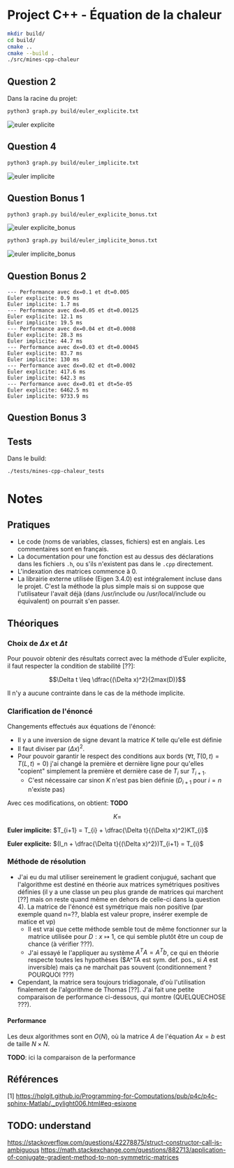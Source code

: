 # Project C++ - Équation de la chaleur

```bash
mkdir build/
cd build/
cmake ..
cmake --build .
./src/mines-cpp-chaleur
```

## Question 2

Dans la racine du projet:

```bash
python3 graph.py build/euler_explicite.txt
```

![euler explicite](assets/euler_explicite.png)

## Question 4

```bash
python3 graph.py build/euler_implicite.txt
```
![euler implicite](assets/euler_implicite.png)

## Question Bonus 1

```bash
python3 graph.py build/euler_explicite_bonus.txt
```
![euler explicite_bonus](assets/euler_explicite_bonus.png)

```bash
python3 graph.py build/euler_implicite_bonus.txt
```
![euler implicite_bonus](assets/euler_implicite_bonus.png)


## Question Bonus 2

```
--- Performance avec dx=0.1 et dt=0.005
Euler explicite: 0.9 ms
Euler implicite: 1.7 ms
--- Performance avec dx=0.05 et dt=0.00125
Euler explicite: 12.1 ms
Euler implicite: 19.5 ms
--- Performance avec dx=0.04 et dt=0.0008
Euler explicite: 28.3 ms
Euler implicite: 44.7 ms
--- Performance avec dx=0.03 et dt=0.00045
Euler explicite: 83.7 ms
Euler implicite: 130 ms
--- Performance avec dx=0.02 et dt=0.0002
Euler explicite: 417.6 ms
Euler implicite: 642.3 ms
--- Performance avec dx=0.01 et dt=5e-05
Euler explicite: 6462.5 ms
Euler implicite: 9733.9 ms
```

## Question Bonus 3

## Tests
Dans le build:
```
./tests/mines-cpp-chaleur_tests
```

# Notes

## Pratiques

- Le code (noms de variables, classes, fichiers) est en anglais. Les commentaires sont en français.
- La documentation pour une fonction est au dessus des déclarations dans les fichiers `.h`, ou s'ils n'existent pas dans le `.cpp` directement.
- L'indexation des matrices commence à 0.
- La librairie externe utilisée (Eigen 3.4.0) est intégralement incluse dans le projet. C'est la méthode la plus simple mais si on suppose que l'utilisateur l'avait déjà (dans /usr/include ou /usr/local/include ou équivalent) on pourrait s'en passer.

## Théoriques

### Choix de $\Delta x$ et $\Delta t$

Pour pouvoir obtenir des résultats correct avec la méthode d'Euler explicite, il faut respecter la condition de stabilité [??]:

$$\Delta t \leq \dfrac{(\Delta x)^2}{2max(D)}$$

Il n'y a aucune contrainte dans le cas de la méthode implicite.

### Clarification de l'énoncé

Changements effectués aux équations de l'énoncé:

- Il y a une inversion de signe devant la matrice $K$ telle qu'elle est définie
- Il faut diviser par $(\Delta x)^2$.
- Pour pouvoir garantir le respect des conditions aux bords ($\forall t, T(0, t) = T(L, t) = 0$) j'ai changé la première et dernière ligne pour qu'elles "copient" simplement la première et dernière case de $T_{i}$ sur $T_{i+1}$.
  - C'est nécessaire car sinon $K$ n'est pas bien définie ($D_{i+1}$ pour $i = n$ n'existe pas)

Avec ces modifications, on obtient:
**TODO**

$$ K = $$

**Euler implicite:** $T_{i+1} = T_{i} + \dfrac{\Delta t}{(\Delta x)^2}KT_{i}$

**Euler explicite:** $(I_n + \dfrac{\Delta t}{(\Delta x)^2})T_{i+1} = T_{i}$

### Méthode de résolution

- J'ai eu du mal utiliser sereinement le gradient conjugué, sachant que l'algorithme est destiné en théorie aux matrices symétriques positives définies (il y a une classe un peu plus grande de matrices qui marchent [??] mais on reste quand même en dehors de celle-ci dans la question 4). La matrice de l'énoncé est symétrique mais non positive (par exemple quand n=??, blabla est valeur propre, insérer exemple de matice et vp)
  - Il est vrai que cette méthode semble tout de même fonctionner sur la matrice utilisée pour $D : x \mapsto 1$, ce qui semble plutôt être un coup de chance (à vérifier ???). 
  - J'ai essayé le l'appliquer au système $A^TA = A^Tb$, ce qui en théorie respecte toutes les hypothèses ($A^TA est sym. def. pos., si $A$ est inversible) mais ça ne marchait pas souvent (conditionnement ? POURQUOI ???)
- Cependant, la matrice sera toujours tridiagonale, d'où l'utilisation finalement de l'algorithme de Thomas [??]. J'ai fait une petite comparaison de performance ci-dessous, qui montre (QUELQUECHOSE ???).

#### Performance

Les deux algorithmes sont en $O(N)$, où la matrice $A$ de l'équation $Ax = b$ est de taille $N \times N$.

**TODO**: ici la comparaison de la performance


## Références
[1] https://hplgit.github.io/Programming-for-Computations/pub/p4c/p4c-sphinx-Matlab/._pylight006.html#eq-esixone

## TODO: understand
https://stackoverflow.com/questions/42278875/struct-constructor-call-is-ambiguous
https://math.stackexchange.com/questions/882713/application-of-conjugate-gradient-method-to-non-symmetric-matrices
